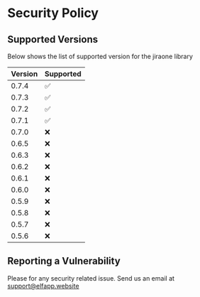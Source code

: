 # Security Policy

## Supported Versions

Below shows the list of supported version for the jiraone library

| Version | Supported          |
| ------- | ------------------ |
| 0.7.4   | :white_check_mark: |
| 0.7.3   | :white_check_mark: |
| 0.7.2   | :white_check_mark: |
| 0.7.1   | :white_check_mark: |
| 0.7.0   | :x:                |
| 0.6.5   | :x:                |
| 0.6.3   | :x:                |
| 0.6.2   | :x:                |
| 0.6.1   | :x:                |
| 0.6.0   | :x:                |
| 0.5.9   | :x:                |
| 0.5.8   | :x:                |
| 0.5.7   | :x:                |
| 0.5.6   | :x:                |

## Reporting a Vulnerability

Please for any security related issue. Send us an email at support@elfapp.website

